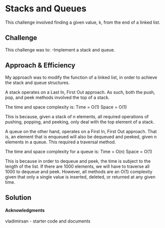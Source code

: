 # Stacks and Queues
This challenge involved finding a given value, k, from the end of a linked list.

## Challenge
This challenge was to:
-Implement a stack and queue.

## Approach & Efficiency
My approach was to modify the function of a linked list, in order to achieve the stack and queue structures.

A stack operates on a Last In, First Out approach. As such, both the push, pop, and peek methods involved the top of a stack.

The time and space complexity is:
Time = O(1)
Space = O(1)

This is because, given a stack of n elements, all required operations of pushing, popping, and peeking, only deal with the top element of a stack.

A queue on the other hand, operates on a First In, First Out approach. That is, an element that is enqueued will also be dequeued and peeked, given n elements in a queue. This required a traversal method.

The time and space complexity for a queue is:
Time = O(n)
Space = O(1)

This is because in order to dequeue and peek, the time is subject to the length of the list. If there are 1000 elements, we will have to traverse all 1000 to dequeue and peek. However, all methods are an O(1) complexity given that only a single value is inserted, deleted, or returned at any given time.


## Solution

#### Acknowledgments
vladimirsan - starter code and documents
